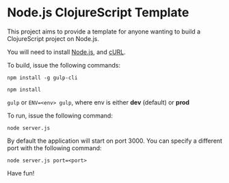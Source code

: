Node.js ClojureScript Template
==============================

This project aims to provide a template for anyone wanting to build a ClojureScript project on Node.js.

You will need to install [Node.js](http://nodejs.org), and [cURL](https://curl.haxx.se).

To build, issue the following commands:
 
  `npm install -g gulp-cli`
 
  `npm install`
  
  `gulp` or `ENV=<env> gulp`, where env is either **dev** (default) or **prod**
  
To run, issue the following command:

  `node server.js`
  
By default the application will start on port 3000. You can specify a different port with the following command:

  `node server.js port=<port>`

Have fun!
